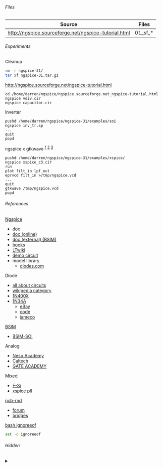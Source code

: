 ###### Files

|Source|Files|
|-|-|
|http://ngspice.sourceforge.net/ngspice-tutorial.html|01_sf_*|

###### Experiments

Cleanup
```bash
rm -r ngspice-31/
tar xf ngspice-31.tar.gz
```

http://ngspice.sourceforge.net/ngspice-tutorial.html
```
cd /home/darren/ngspice/ngspice.sourceforge.net_ngspice-tutorial.html
ngspice vdiv.cir
ngspice capacitor.cir
```

Inverter
```
pushd /home/darren/ngspice/ngspice-31/examples/soi
ngspice inv_tr.sp
...
quit
popd
```

ngspice x gtkwave
<sup>[1](http://ngspice.sourceforge.net/docs/ngspice-html-manual/manual.xhtml#magicparlabel-19379)</sup>
<sup>[2](http://ngspice.sourceforge.net/docs/ngspice-html-manual/manual.xhtml#subsec_Edisplay__1)</sup>
<sup>[3](http://ngspice.sourceforge.net/docs/ngspice-html-manual/manual.xhtml#subsec_Running_example_C3)</sup>
```
pushd /home/darren/ngspice/ngspice-31/examples/xspice/
ngspice xspice_c3.cir
run
plot filt_in lpf_out
eprvcd filt_in >/tmp/ngspice.vcd
...
quit
gtkwave /tmp/ngspice.vcd
popd
```

###### References

[Ngspice](http://ngspice.sourceforge.net/)
* [doc](http://ngspice.sourceforge.net/docs.html)
* [doc (online)](http://ngspice.sourceforge.net/docs/ngspice-html-manual/manual.xhtml)
* [doc (external) (BSIM)](http://ngspice.sourceforge.net/literature.html)
* [books](http://ngspice.sourceforge.net/books.html)
* [LTwiki](http://ltwiki.org/index.php?title=C_Capacitor)
* [demo circuit](https://www.analog.com/en/design-center/design-tools-and-calculators/ltspice-simulator/lt-spice-demo-circuits.html)
* model library
  * [diodes.com](https://www.diodes.com/design/tools/spice-models/)

Diode
* [all about circuits](https://www.allaboutcircuits.com/textbook/semiconductors/chpt-3/spice-models/)
* [wikipedia category](https://en.wikipedia.org/wiki/Category:Diodes)
* [1N400X](https://en.wikipedia.org/wiki/1N400x_general-purpose_diodes)
* [1N34A](https://www.alldatasheet.com/view.jsp?Searchword=1N34A)
  * [eBay](https://www.ebay.com/sch/i.html?_nkw=1n34a)
  * [code](https://electronics.stackexchange.com/q/242660#comment530741_242660)
  * [jameco](https://www.jameco.com/webapp/wcs/stores/servlet/Product_10001_10001_35941_-1)

[BSIM](http://bsim.berkeley.edu/)
* [BSIM-SOI](http://bsim.berkeley.edu/models/bsimsoi/)

Analog
* [Neso Academy](https://www.youtube.com/playlist?list=PLBlnK6fEyqRiw-GZRqfnlVIBz9dxrqHJS)
* [Caltech](https://www.youtube.com/playlist?list=PLc7Gz02Znph-c2-ssFpRrzYwbzplXfXUT)
* [GATE ACADEMY](https://www.youtube.com/playlist?list=PLgzsL8klq6DLhLOLOgEHsH4Li7zJhw6HT)

Mixed
* [F-Si](https://wiki.f-si.org/images/4/42/Ngspice_FSiC2019.pdf#page=4)
* [xspice pll](https://sourceforge.net/p/ngspice/ngspice/ci/master/tree/examples/xspice/pll/)

[pcb-rnd](http://repo.hu/projects/pcb-rnd/)
* [forum](https://www.eevblog.com/forum/geda/pcb-rnd/)
* [bridges](http://repo.hu/projects/pcb-rnd/user/09_appendix/bridges.svg)

[bash ignoreeof](https://wiki.archlinux.org/index.php/Bash#Shell_exits_even_if_ignoreeof_set)
```bash
set -o ignoreeof
```

###### Hidden

<details><summary>&nbsp;</summary>

```bash
pacman -Syu kicad kicad-library
rm -rf /home/darren/.config/kicad
```

KiCad/Eeschema
* [nspice x eeschema](http://ngspice.sourceforge.net/ngspice-eeschema.html)
* [cmos nand](https://github.com/bobc/kicad-simulation-examples)

</details>
